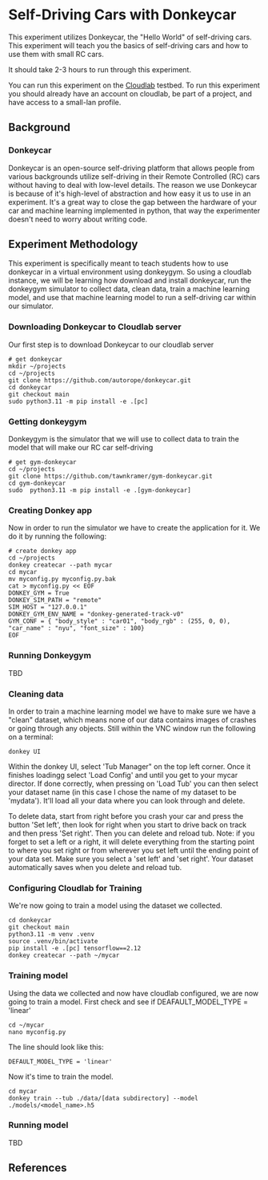 # Self-Driving Cars with Donkeycar

This experiment utilizes Donkeycar, the "Hello World" of self-driving cars. This experiment will teach you the basics of self-driving cars and how to use them with small RC cars. 

It should take 2-3 hours to run through this experiment.

You can run this experiment on the [Cloudlab](https://cloudlab.us/) testbed. To run this experiment you should already have an account on cloudlab, be part of a project, and have access to a small-lan profile.

## Background

### Donkeycar

Donkeycar is an open-source self-driving platform that allows people from various backgrounds utilize self-driving in their Remote Controlled (RC) cars without having to deal with low-level details. The reason we use Donkeycar is because of it's high-level of abstraction and how easy it us to use in an experiment. It's a great way to close the gap between the hardware of your car and machine learning implemented in python, that way the experimenter doesn't need to worry about writing code.

## Experiment Methodology

This experiment is specifically meant to teach students how to use donkeycar in a virtual environment using donkeygym. So using a cloudlab instance, we will be learning how download and install donkeycar, run the donkeygym simulator to collect data, clean data, train a machine learning model, and use that machine learning model to run a self-driving car within our simulator. 

### Downloading Donkeycar to Cloudlab server

Our first step is to download Donkeycar to our cloudlab server

```
# get donkeycar
mkdir ~/projects
cd ~/projects
git clone https://github.com/autorope/donkeycar.git
cd donkeycar
git checkout main
sudo python3.11 -m pip install -e .[pc] 
```
### Getting donkeygym
Donkeygym is the simulator that we will use to collect data to train the model that will make our RC car self-driving

```
# get gym-donkeycar
cd ~/projects
git clone https://github.com/tawnkramer/gym-donkeycar.git
cd gym-donkeycar
sudo  python3.11 -m pip install -e .[gym-donkeycar]
```

### Creating Donkey app

Now in order to run the simulator we have to create the application for it. We do it by running the following:

```
# create donkey app
cd ~/projects
donkey createcar --path mycar
cd mycar
mv myconfig.py myconfig.py.bak
cat > myconfig.py << EOF
DONKEY_GYM = True
DONKEY_SIM_PATH = "remote"
SIM_HOST = "127.0.0.1"
DONKEY_GYM_ENV_NAME = "donkey-generated-track-v0"
GYM_CONF = { "body_style" : "car01", "body_rgb" : (255, 0, 0), "car_name" : "nyu", "font_size" : 100}
EOF
```

### Running Donkeygym

TBD

### Cleaning data

In order to train a machine learning model we have to make sure we have a "clean" dataset, which means none of our data contains images of crashes or going through any objects. Still within the VNC window run the following on a terminal:
```
donkey UI
```

Within the donkey UI, select 'Tub Manager" on the top left corner. Once it finishes loadingg select 'Load Config' and until you get to your mycar director. If done correctly, when pressing on 'Load Tub' you can then select your dataset name (in this case I chose the name of my dataset to be 'mydata'). It'll load all your data where you can look through and delete.

To delete data, start from right before you crash your car and press the button 'Set left', then look for right when you start to drive back on track and then press 'Set right'. Then you can delete and reload tub. Note: if you forget to set a left or a right, it will delete everything from the starting point to where you set right or from wherever you set left until the ending point of your data set. Make sure you select a 'set left' and 'set right'. Your dataset automatically saves when you delete and reload tub.


### Configuring Cloudlab for Training

We're now going to train a model using the dataset we collected. 
```
cd donkeycar
git checkout main
python3.11 -m venv .venv
source .venv/bin/activate
pip install -e .[pc] tensorflow==2.12
donkey createcar --path ~/mycar
```

### Training model

Using the data we collected and now have cloudlab configured, we are now going to train a model.
First check and see if DEAFAULT_MODEL_TYPE = 'linear'
```
cd ~/mycar
nano myconfig.py
```

The line should look like this: 
```
DEFAULT_MODEL_TYPE = 'linear'
```

Now it's time to train the model.
```
cd mycar
donkey train --tub ./data/[data subdirectory] --model ./models/<model_name>.h5
```

### Running model
TBD

## References
